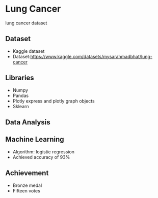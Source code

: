 # Lung Cancer
lung cancer dataset
## Dataset
* Kaggle dataset
* Dataset:https://www.kaggle.com/datasets/mysarahmadbhat/lung-cancer
## Libraries
* Numpy
* Pandas
* Plotly express and plotly graph objects
* Sklearn
## Data Analysis
## Machine Learning 
* Algorithm: logistic regression
* Achieved accuracy of 93%
## Achievement
* Bronze medal
* Fifteen votes
